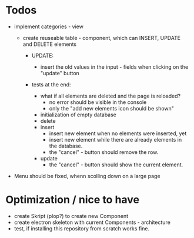 # Todos
- implement categories - view
    - create reuseable table - component, which can INSERT, UPDATE and DELETE elements
        - UPDATE: 
            - insert the old values in the input - fields when clicking on the "update" button
            
        

        - tests at the end:
            - what if all elements are deleted and the page is reloaded?
                - no error should be visible in the console
                - only the "add new elements icon should be shown"
            - initialization of empty database
            - delete
            - insert
                - insert new element when no elements were inserted, yet
                - insert new element while there are already elements in the database.
                - the "cancel" - button should remove the row.
            - update
                - the "cancel" - button should show the current element.

- Menu should be fixed, whenn scolling down on a large page

# Optimization / nice to have
- create Skript (plop?) to create new Component
- create electron skeleton with current Components - architecture
- test, if installing this repository from scratch works fine.
